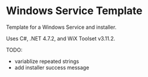 # Windows Service Template
Template for a Windows Service and installer.

Uses C#, .NET 4.7.2, and WiX Toolset v3.11.2.

TODO:
- variablize repeated strings
- add installer success message
